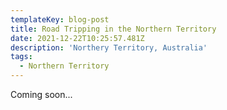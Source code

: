 ```yaml
---
templateKey: blog-post
title: Road Tripping in the Northern Territory
date: 2021-12-22T10:25:57.481Z
description: 'Northery Territory, Australia'
tags:
  - Northern Territory
---
```

Coming soon...
